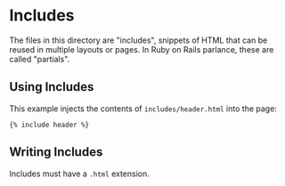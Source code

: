 # Includes

The files in this directory are "includes", snippets of HTML that can be 
reused in multiple layouts or pages. In Ruby on Rails parlance, these are 
called "partials".

## Using Includes

This example injects the contents of `includes/header.html` into the 
page:

```
{% include header %}
```

## Writing Includes

Includes must have a `.html` extension.